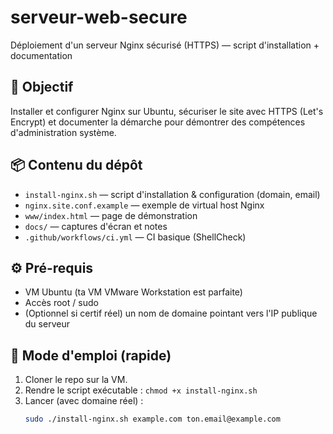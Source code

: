 # serveur-web-secure
Déploiement d'un serveur Nginx sécurisé (HTTPS) — script d'installation + documentation

## 🎯 Objectif
Installer et configurer Nginx sur Ubuntu, sécuriser le site avec HTTPS (Let's Encrypt) et documenter la démarche pour démontrer des compétences d'administration système.

## 📦 Contenu du dépôt
- `install-nginx.sh` — script d'installation & configuration (domain, email)
- `nginx.site.conf.example` — exemple de virtual host Nginx
- `www/index.html` — page de démonstration
- `docs/` — captures d'écran et notes
- `.github/workflows/ci.yml` — CI basique (ShellCheck)

## ⚙️ Pré-requis
- VM Ubuntu (ta VM VMware Workstation est parfaite)
- Accès root / sudo
- (Optionnel si certif réel) un nom de domaine pointant vers l'IP publique du serveur

## 🚀 Mode d'emploi (rapide)
1. Cloner le repo sur la VM.
2. Rendre le script exécutable : `chmod +x install-nginx.sh`
3. Lancer (avec domaine réel) :
   ```bash
   sudo ./install-nginx.sh example.com ton.email@example.com
